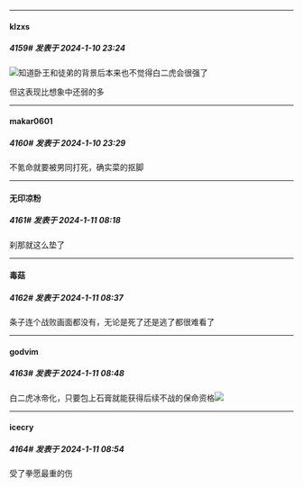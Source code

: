 
*****

####  klzxs  
##### 4159#       发表于 2024-1-10 23:24

<img src="https://static.saraba1st.com/image/smiley/face2017/159.png" referrerpolicy="no-referrer">知道卧王和徒弟的背景后本来也不觉得白二虎会很强了

但这表现比想象中还弱的多

*****

####  makar0601  
##### 4160#       发表于 2024-1-10 23:29

不氪命就要被男同打死，确实菜的抠脚


*****

####  无印凉粉  
##### 4161#       发表于 2024-1-11 08:18

刹那就这么垫了


*****

####  毒菇  
##### 4162#       发表于 2024-1-11 08:37

条子连个战败画面都没有，无论是死了还是逃了都很难看了


*****

####  godvim  
##### 4163#       发表于 2024-1-11 08:48

白二虎冰帝化，只要包上石膏就能获得后续不战的保命资格<img src="https://static.saraba1st.com/image/smiley/face2017/049.png" referrerpolicy="no-referrer">


*****

####  icecry  
##### 4164#       发表于 2024-1-11 08:54

受了拳愿最重的伤

